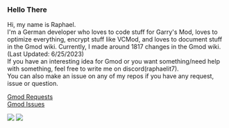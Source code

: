 ### Hello There

Hi, my name is Raphael.  
I'm a German developer who loves to code stuff for Garry's Mod, loves to optimize everything, encrypt stuff like VCMod, and loves to document stuff in the Gmod wiki. 
Currently, I made around 1817 changes in the Gmod wiki. (Last Updated: 6/25/2023)  
If you have an interesting idea for Gmod or you want something/need help with something, feel free to write me on discord(raphaelit7).  
You can also make an issue on any of my repos if you have any request, issue or question.  

[Gmod Requests](https://github.com/Facepunch/garrysmod-requests/issues?q=is%3Aissue+author%3ARaphaelIT7)  
[Gmod Issues](https://github.com/Facepunch/garrysmod-issues/issues?q=is%3Aissue+author%3ARaphaelIT7)

![](https://github-readme-stats.vercel.app/api/top-langs/?username=RaphaelIT7&layout=compact&theme=transparent&hide_border=true)
![](https://komarev.com/ghpvc/?username=RaphaelIT7&style=for-the-badge)
